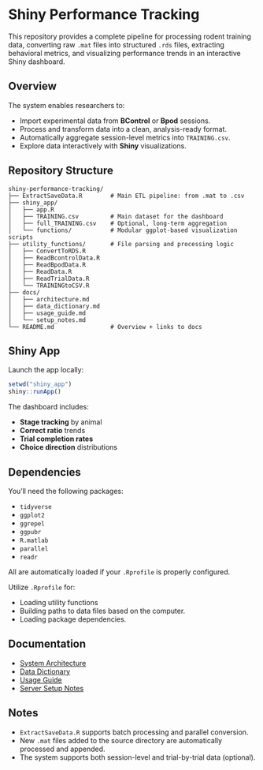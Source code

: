 # Shiny Performance Tracking

This repository provides a complete pipeline for processing rodent training data, converting raw `.mat` files into structured `.rds` files, extracting behavioral metrics, and visualizing performance trends in an interactive Shiny dashboard.


## Overview

The system enables researchers to:

- Import experimental data from **BControl** or **Bpod** sessions.
- Process and transform data into a clean, analysis-ready format.
- Automatically aggregate session-level metrics into `TRAINING.csv`.
- Explore data interactively with **Shiny** visualizations.


## Repository Structure

```
shiny-performance-tracking/
├── ExtractSaveData.R        # Main ETL pipeline: from .mat to .csv
├── shiny_app/
│   ├── app.R
│   ├── TRAINING.csv         # Main dataset for the dashboard
│   ├── full_TRAINING.csv    # Optional, long-term aggregation
│   └── functions/           # Modular ggplot-based visualization scripts
├── utility_functions/       # File parsing and processing logic
│   ├── ConvertToRDS.R
│   ├── ReadBcontrolData.R
│   ├── ReadBpodData.R
│   ├── ReadData.R
│   ├── ReadTrialData.R
│   └── TRAININGtoCSV.R
├── docs/
│   ├── architecture.md
│   ├── data_dictionary.md
│   ├── usage_guide.md
│   └── setup_notes.md
└── README.md                # Overview + links to docs

```


## Shiny App

Launch the app locally:

```r
setwd("shiny_app")
shiny::runApp()
```

The dashboard includes:

* **Stage tracking** by animal
* **Correct ratio** trends
* **Trial completion rates**
* **Choice direction** distributions



## Dependencies

You’ll need the following packages:

* `tidyverse`
* `ggplot2`
* `ggrepel`
* `ggpubr`
* `R.matlab`
* `parallel`
* `readr`

All are automatically loaded if your `.Rprofile` is properly configured.

Utilize `.Rprofile` for:
- Loading utility functions
- Building paths to data files based on the computer.
- Loading package dependencies.



## Documentation

* [System Architecture](docs/architecture.md)
* [Data Dictionary](docs/data_dictionary.md)
* [Usage Guide](docs/usage_guide.md)
* [Server Setup Notes](docs/setup_notes.md)


## Notes

* `ExtractSaveData.R` supports batch processing and parallel conversion.
* New `.mat` files added to the source directory are automatically processed and appended.
* The system supports both session-level and trial-by-trial data (optional).
